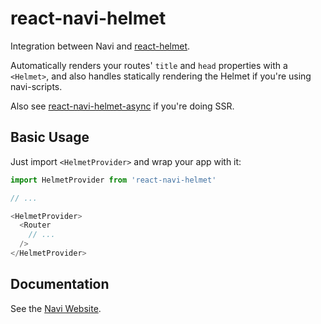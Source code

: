 # react-navi-helmet

Integration between Navi and [react-helmet](http://npmjs.com/package/react-helmet).

Automatically renders your routes' `title` and `head` properties with a `<Helmet>`, and also handles statically rendering the Helmet if you're using navi-scripts.

Also see [react-navi-helmet-async](http://npmjs.com/package/react-helmet) if you're doing SSR.

## Basic Usage

Just import `<HelmetProvider>` and wrap your app with it:

```js
import HelmetProvider from 'react-navi-helmet'

// ...

<HelmetProvider>
  <Router
    // ...
  />
</HelmetProvider>
```

## Documentation

See the [Navi Website](https://frontarm.com/navi/integrations/react-helmet/).